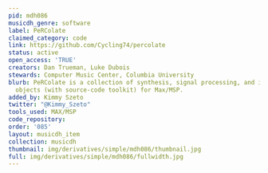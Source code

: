 ```yaml
---
pid: mdh086
musicdh_genre: software
label: PeRColate
claimed_category: code
link: https://github.com/Cycling74/percolate
status: active
open_access: 'TRUE'
creators: Dan Trueman, Luke Dubois
stewards: Computer Music Center, Columbia University
blurb: PeRColate is a collection of synthesis, signal processing, and image processing
  objects (with source-code toolkit) for Max/MSP.
added_by: Kimmy Szeto
twitter: "@Kimmy_Szeto"
tools_used: MAX/MSP
code_repository:
order: '085'
layout: musicdh_item
collection: musicdh
thumbnail: img/derivatives/simple/mdh086/thumbnail.jpg
full: img/derivatives/simple/mdh086/fullwidth.jpg
---
```

